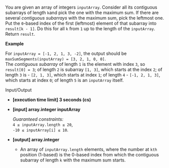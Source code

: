 
You are given an array of integers  `inputArray`. Consider all its  contiguous subarrays  of length  `k`and pick the one with the maximum sum. If there are several  _contiguous subarrays_  with the maximum sum, pick the leftmost one. Put the  `0`-based index of the first (leftmost) element of that subarray into  `result[k - 1]`. Do this for all  `k`  from  `1`  up to the length of the  `inputArray`. Return  `result`.

**Example**

For  `inputArray = [-1, 2, 1, 3, -2]`, the output should be  
`maxSumSegments(inputArray) = [3, 2, 1, 0, 0]`.  
The  _contiguous subarray_  of length  `1`  is the element with index  `3`, so  `result[0] = 3`; of length  `2`  is subarray  `[1, 3]`, which starts at the index  `2`; of length  `3`  is -  `[2, 1, 3]`, which starts at index  `1`; of length  `4`  -  `[-1, 2, 1, 3]`, which starts at index  `0`; of length  `5`  is an  `inputArray`  itself.

Input/Output

-   **[execution time limit] 3 seconds (cs)**
    
-   **[input] array.integer inputArray**
    
    _Guaranteed constraints:_  
    `4 ≤ inputArray.length ≤ 20`,  
    `-10 ≤ inputArray[i] ≤ 10`.
    
-   **[output] array.integer**
    
    -   An array of  `inputArray.length`  elements, where the number at  `kth`  position (1-based) is the 0-based index from which the contiguous subarray of length  `k`  with the maximum sum starts.